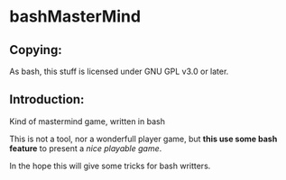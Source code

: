 # bashMasterMind

Copying:
--------

As bash, this stuff is licensed under GNU GPL v3.0 or later.

Introduction:
-------------

Kind of mastermind game, written in bash

This is not a tool, nor a wonderfull player game, but **this use some bash feature** to present a *nice playable game*.

In the hope this will give some tricks for bash writters.

